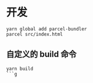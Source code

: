 # 开发

```
yarn global add parcel-bundler
parcel src/index.html
```

## 自定义的 build 命令
```
yarn build
```g
